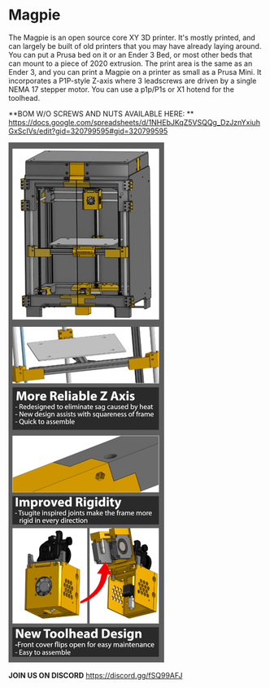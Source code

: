 # Magpie
The Magpie is an open source core XY 3D printer. It's mostly printed, and can largely be built of old printers that you may have already laying around.
You can put a Prusa bed on it or an Ender 3 Bed, or most other beds that can mount to a piece of 2020 extrusion.
The print area is the same as an Ender 3, and you can print a Magpie on a printer as small as a Prusa Mini.
It incorporates a P1P-style Z-axis where 3 leadscrews are driven by a single NEMA 17 stepper motor. 
You can use a p1p/P1s or X1 hotend for the toolhead. 

**BOM W/O SCREWS AND NUTS AVAILABLE HERE: **
https://docs.google.com/spreadsheets/d/1NHEbJKqZ5VSQQg_DzJznYxiuhGxScIVs/edit?gid=320799595#gid=320799595

![Photo of the magpie 3D printer](images/magpie.png "Magpie Printer")







**JOIN US ON DISCORD**
https://discord.gg/fSQ99AFJ
